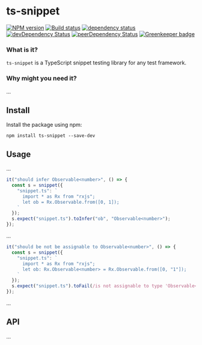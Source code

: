 # ts-snippet

[![NPM version](https://img.shields.io/npm/v/ts-snippet.svg)](https://www.npmjs.com/package/ts-snippet)
[![Build status](https://img.shields.io/travis/cartant/ts-snippet.svg)](http://travis-ci.org/cartant/ts-snippet)
[![dependency status](https://img.shields.io/david/cartant/ts-snippet.svg)](https://david-dm.org/cartant/ts-snippet)
[![devDependency Status](https://img.shields.io/david/dev/cartant/ts-snippet.svg)](https://david-dm.org/cartant/ts-snippet#info=devDependencies)
[![peerDependency Status](https://img.shields.io/david/peer/cartant/ts-snippet.svg)](https://david-dm.org/cartant/ts-snippet#info=peerDependencies)
[![Greenkeeper badge](https://badges.greenkeeper.io/cartant/ts-snippet.svg)](https://greenkeeper.io/)

### What is it?

`ts-snippet` is a TypeScript snippet testing library for any test framework.

### Why might you need it?

...

## Install

Install the package using npm:

```
npm install ts-snippet --save-dev
```

## Usage

...

```ts
it("should infer Observable<number>", () => {
  const s = snippet({
    "snippet.ts": `
      import * as Rx from "rxjs";
      let ob = Rx.Observable.from([0, 1]);
    `
  });
  s.expect("snippet.ts").toInfer("ob", "Observable<number>");
});
```

...

```ts
it("should be not be assignable to Observable<number>", () => {
  const s = snippet({
    "snippet.ts": `
      import * as Rx from "rxjs";
      let ob: Rx.Observable<number> = Rx.Observable.from([0, "1"]);
    `
  });
  s.expect("snippet.ts").toFail(/is not assignable to type 'Observable<number>'/);
});
```

...

## API

...